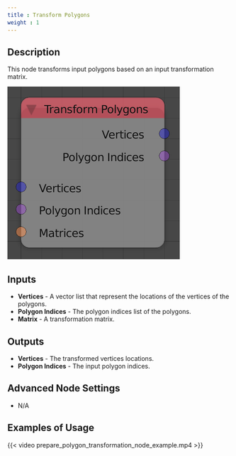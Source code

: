 ```yaml
---
title : Transform Polygons
weight : 1
---
```


## Description

This node transforms input polygons based on an input transformation
matrix.

![image](transform_polygons_node.png)

## Inputs

- **Vertices** - A vector list that represent the locations of the
    vertices of the polygons.
- **Polygon Indices** - The polygon indices list of the polygons.
- **Matrix** - A transformation matrix.

## Outputs

- **Vertices** - The transformed vertices locations.
- **Polygon Indices** - The input polygon indices.

## Advanced Node Settings

- N/A

## Examples of Usage

{{< video prepare_polygon_transformation_node_example.mp4 >}}
